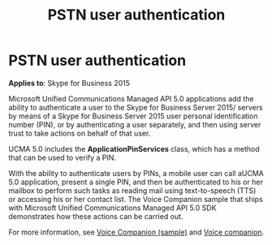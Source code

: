 ﻿---
title: PSTN user authentication
TOCTitle: PSTN user authentication
ms:assetid: 8e0d8150-57bc-49ab-a190-e7e25d42df05
ms:mtpsurl: https://msdn.microsoft.com/library/Dn465941(v=office.16)
ms:contentKeyID: 65239829
ms.date: 07/27/2015
mtps_version: v=office.16
---

# PSTN user authentication

**Applies to**: Skype for Business 2015

Microsoft Unified Communications Managed API 5.0 applications add the ability to authenticate a user to the Skype for Business Server 2015/ servers by means of a Skype for Business Server 2015 user personal identification number (PIN), or by authenticating a user separately, and then using server trust to take actions on behalf of that user.

UCMA 5.0 includes the **ApplicationPinServices** class, which has a method that can be used to verify a PIN.

With the ability to authenticate users by PINs, a mobile user can call aUCMA 5.0 application, present a single PIN, and then be authenticated to his or her mailbox to perform such tasks as reading mail using text-to-speech (TTS) or accessing his or her contact list. The Voice Companion sample that ships with Microsoft Unified Communications Managed API 5.0 SDK demonstrates how these actions can be carried out. 

For more information, see [Voice Companion (sample)](voice-companion-sample.md) and [Voice companion](voice-companion.md).

